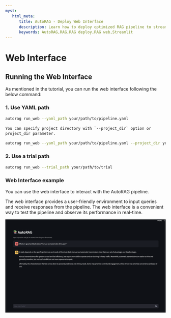 ```yaml
---
myst:
   html_meta:
      title: AutoRAG - Deploy Web Interface
      description: Learn how to deploy optimized RAG pipeline to streamlit web interface in AutoRAG
      keywords: AutoRAG,RAG,RAG deploy,RAG web,Streamlit
---
```

# Web Interface

## Running the Web Interface
As mentioned in the tutorial, you can run the web interface following the below command:

### 1. Use YAML path
```bash
autorag run_web --yaml_path your/path/to/pipeline.yaml
```

```{admonition} Want to specify project folder?
You can specify project directory with `--project_dir` option or project_dir parameter.
```
```bash
autorag run_web --yaml_path your/path/to/pipeline.yaml --project_dir your/project/directory
```

### 2. Use a trial path
```bash
autorag run_web --trial_path your/path/to/trial
```

### Web Interface example

You can use the web interface to interact with the AutoRAG pipeline.

The web interface provides a user-friendly environment to input queries and receive responses from the pipeline. The web interface is a convenient way to test the pipeline and observe its performance in real-time.


![Web Interface](../_static/web_interface.png)
